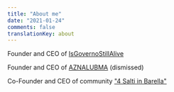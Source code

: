```yaml
---
title: "About me"
date: "2021-01-24"
comments: false
translationKey: about
---
```

Founder and CEO of [IsGovernoStillAlive](https://isgovernostillalive.info)

Founder and CEO of [AZNALUBMA](https://blog.halon.cc/posts/2021-09-02-merge-articoli-aznalubma/) (dismissed)

Co-Founder and CEO of community ["4 Salti in Barella"](https://t.me/quattrosaltiinbarella)